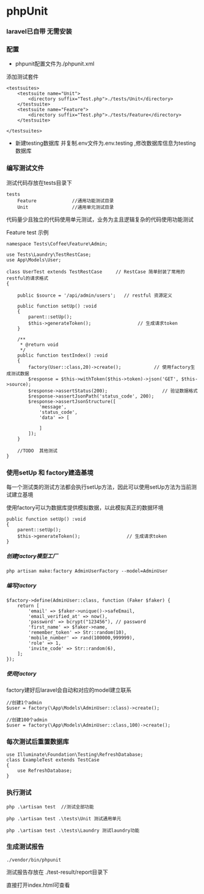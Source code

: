 # phpUnit

### laravel已自带 无需安装

### 配置
+ phpunit配置文件为./phpunit.xml

添加测试套件
```
<testsuites>
    <testsuite name="Unit">
        <directory suffix="Test.php">./tests/Unit</directory>
    </testsuite>
    <testsuite name="Feature">
        <directory suffix="Test.php">./tests/Feature</directory>
    </testsuite>

</testsuites>
```

+ 新建testing数据库  并复制.env文件为.env.testing ,修改数据库信息为testing数据库

### 编写测试文件

测试代码存放在tests目录下
```
tests
    Feature             //通用功能测试目录
    Unit                //通用单元测试目录
```

代码量少且独立的代码使用单元测试，业务为主且逻辑复杂的代码使用功能测试

Feature test 示例

```
namespace Tests\Coffee\Feature\Admin;

use Tests\Laundry\TestRestCase;
use App\Models\User;

class UserTest extends TestRestCase     // RestCase 简单封装了常用的restful的请求格式
{

    public $source = '/api/admin/users';   // restful 资源定义

    public function setUp() :void
    {
        parent::setUp();                    
        $this->generateToken();                 // 生成请求token
    }

    /**
     * @return void
     */
    public function testIndex() :void
    {
        factory(User::class,20)->create();            // 使用factory生成测试数据
        $response = $this->withToken($this->token)->json('GET', $this->source);
        $response->assertStatus(200);                    // 验证数据格式
        $response->assertJsonPath('status_code', 200);
        $response->assertJsonStructure([
            'message',
            'status_code',
            'data' => [

            ]
        ]);
    }

    //TODO  其他测试
}
```

### 使用setUp 和 factory建造基境

每一个测试类的测试方法都会执行setUp方法，因此可以使用setUp方法为当前测试建立基境

使用factory可以为数据库提供模拟数据，以此模拟真正的数据环境

```
public function setUp() :void
{
    parent::setUp();                    
    $this->generateToken();                 // 生成请求token
}
```

##### 创建factory模型工厂
```
php artisan make:factory AdminUserFactory --model=AdminUser
```

##### 编写factory
```
$factory->define(AdminUser::class, function (Faker $faker) {
    return [
        'email' => $faker->unique()->safeEmail,
        'email_verified_at' => now(),
        'password' => bcrypt("123456"), // password
        'first_name' => $faker->name,
        'remember_token' => Str::random(10),
        'mobile_number' => rand(100000,999999),
        'role' => 1,
        'invite_code' => Str::random(6),
    ];
});
```

##### 使用factory

factory建好后laravel会自动和对应的model建立联系

```
//创建1个admin
$user = factory(\App\Models\AdminUser::class)->create();

//创建100个admin
$user = factory(\App\Models\AdminUser::class,100)->create();
```

### 每次测试后重置数据库
```
use Illuminate\Foundation\Testing\RefreshDatabase;
class ExampleTest extends TestCase
{
    use RefreshDatabase;
}
```

### 执行测试

```
php .\artisan test  //测试全部功能

php .\artisan test .\tests\Unit 测试通用单元

php .\artisan test .\tests\Laundry 测试laundry功能
```


### 生成测试报告
```
./vendor/bin/phpunit

```

测试报告存放在 ./test-result/report目录下

直接打开index.html可查看


